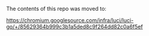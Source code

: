The contents of this repo was moved to:

https://chromium.googlesource.com/infra/luci/luci-go/+/85629364b999c3b1a5ded8c9f264dd82c0a6f5ef
